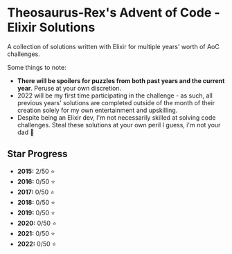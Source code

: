 # Theosaurus-Rex's Advent of Code - Elixir Solutions

A collection of solutions written with Elixir for multiple years' worth of AoC challenges.

Some things to note:

- **There will be spoilers for puzzles from both past years and the current year**. Peruse at your own discretion.
- 2022 will be my first time participating in the challenge - as such, all previous years' solutions are completed outside of the month of their creation solely for my own entertainment and upskilling.
- Despite being an Elixir dev, I'm not necessarily skilled at solving code challenges. Steal these solutions at your own peril I guess, i'm not your dad 🤷

## Star Progress

- **2015:** 2/50 ⭐️
- **2016:** 0/50 ⭐️
- **2017:** 0/50 ⭐️
- **2018:** 0/50 ⭐️
- **2019:** 0/50 ⭐️
- **2020:** 0/50 ⭐️
- **2021:** 0/50 ⭐️
- **2022:** 0/50 ⭐️
